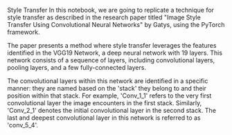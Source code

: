 Style Transfer
In this notebook, we are going to replicate a technique for style transfer as described in the research paper titled "Image Style Transfer Using Convolutional Neural Networks" by Gatys, using the PyTorch framework.

The paper presents a method where style transfer leverages the features identified in the VGG19 Network, a deep neural network with 19 layers. This network consists of a sequence of layers, including convolutional layers, pooling layers, and a few fully-connected layers.

The convolutional layers within this network are identified in a specific manner: they are named based on the 'stack' they belong to and their position within that stack. For example, 'Conv_1_1' refers to the very first convolutional layer the image encounters in the first stack. Similarly, 'Conv_2_1' denotes the initial convolutional layer in the second stack. The last and deepest convolutional layer in this network is referred to as 'conv_5_4'.
